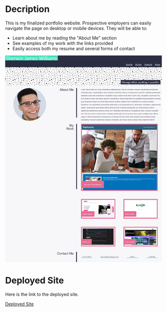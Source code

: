 # Decription
This is my finalized portfolio website. Prospective employers can easily navigate the page on desktop or mobile devices. They will be able to:
- Learn about me by reading the "About Me" section
- See examples of my work with the links provided
- Easily access both my resume and several forms of contact

![Portfolio  Site](.\assests\images\deployed-site.png)

# Deployed Site
Here is the link to the deployed site.

[Deployed Site](https://shrwnwilliams.github.io/sherwin-williams-portfolio/)